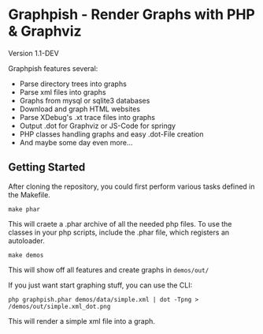 Graphpish - Render Graphs with PHP & Graphviz
=============================================

Version 1.1-DEV

Graphpish features several:

- Parse directory trees into graphs
- Parse xml files into graphs
- Graphs from mysql or sqlite3 databases
- Download and graph HTML websites
- Parse XDebug's .xt trace files into graphs
- Output .dot for Graphviz or JS-Code for springy
- PHP classes handling graphs and easy .dot-File creation
- And maybe some day even more...

Getting Started
---------------

After cloning the repository, you could first perform various tasks defined in the Makefile. 

	make phar

This will craete a .phar archive of all the needed php files. To use the classes in your php scripts, include the .phar file, which registers an autoloader. 

	make demos

This will show off all features and create graphs in `demos/out/`

If you just want start graphing stuff, you can use the CLI:

	php graphpish.phar demos/data/simple.xml | dot -Tpng > /demos/out/simple.xml_dot.png

This will render a simple xml file into a graph. 
